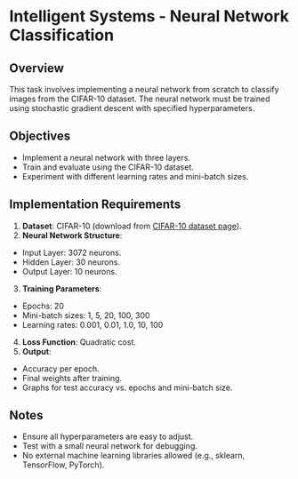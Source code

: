 # Intelligent Systems - Neural Network Classification

## Overview

This task involves implementing a neural network from scratch to classify images from the CIFAR-10 dataset. The neural network must be trained using stochastic gradient descent with specified hyperparameters.

## Objectives

- Implement a neural network with three layers.
- Train and evaluate using the CIFAR-10 dataset.
- Experiment with different learning rates and mini-batch sizes.

## Implementation Requirements

1. **Dataset**: CIFAR-10 (download from [CIFAR-10 dataset page](http://www.cs.toronto.edu/~kriz/cifar.html)).
2. **Neural Network Structure**: 
  - Input Layer: 3072 neurons.
  - Hidden Layer: 30 neurons.
  - Output Layer: 10 neurons.
3. **Training Parameters**:
  - Epochs: 20
  - Mini-batch sizes: 1, 5, 20, 100, 300
  - Learning rates: 0.001, 0.01, 1.0, 10, 100
4. **Loss Function**: Quadratic cost.
5. **Output**:
  - Accuracy per epoch.
  - Final weights after training.
  - Graphs for test accuracy vs. epochs and mini-batch size.

## Notes

- Ensure all hyperparameters are easy to adjust.
- Test with a small neural network for debugging.
- No external machine learning libraries allowed (e.g., sklearn, TensorFlow, PyTorch).
